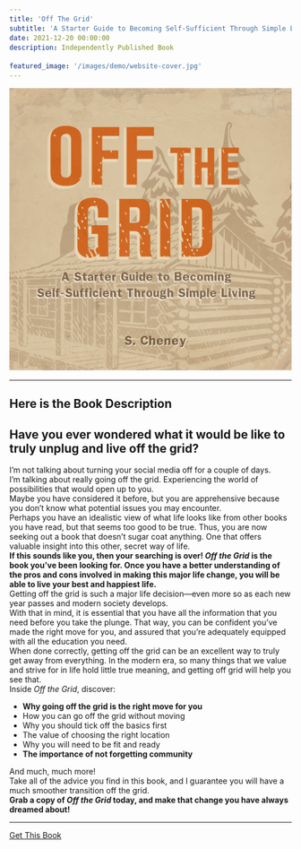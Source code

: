 ```yaml
---
title: 'Off The Grid'
subtitle: 'A Starter Guide to Becoming Self-Sufficient Through Simple Living'
date: 2021-12-20 00:00:00
description: Independently Published Book

featured_image: '/images/demo/website-cover.jpg'
---
```


![](/images/demo/website-cover.jpg)

---

## Here is the Book Description

<h2>Have you ever wondered what it would be like to truly unplug and live off the grid?</h2>
I’m not talking about turning your social media off for a couple of days.<br>
I’m talking about really going off the grid. Experiencing the world of possibilities that would open up to you.<br>
Maybe you have considered it before, but you are apprehensive because you don’t know what potential issues you may encounter.<br>
Perhaps you have an idealistic view of what life looks like from other books you have read, but that seems too good to be true. Thus, you are now seeking out a book that doesn’t sugar coat anything. One that offers valuable insight into this other, secret way of life.<br>
<strong>If this sounds like you, then your searching is over! <em>Off the Grid</em> is the book you’ve been looking for. Once you have a better understanding of the pros and cons involved in making this major life change, you will be able to live your best and happiest life.</strong><br>
Getting off the grid is such a major life decision—even more so as each new  year passes and modern society develops.<br>
With that in mind, it is essential that you have all the information that you need before you take the plunge. That way, you can be confident you’ve made the right move for you, and assured that you’re adequately equipped with all the education you need.<br>
When done correctly, getting off the grid can be an excellent way to truly get away from everything. In the modern era, so many things that we value and strive for in life hold little true meaning, and getting off grid will help you see that.<br>
Inside <em>Off the Grid</em>, discover:<br>
<ul>
<li><strong>Why going off the grid is the right move for you</strong></li>
<li>How you can go off the grid without moving</li>
<li>Why you should tick off the basics first</li>
<li>The value of choosing the right location</li>
<li>Why you will need to be fit and ready</li>
<li><strong>The importance of not forgetting community</strong></li>
</ul>
And much, much more! <br>
Take all of the advice you find in this book, and I guarantee you will have a much smoother transition off the grid.<br>
<strong>Grab a copy of <em>Off the Grid</em> today, and make that change you have always dreamed about!</strong>

---

<a href="https://www.amazon.com/dp/B09NZNRPBN" class="button button--large">Get This Book</a>
